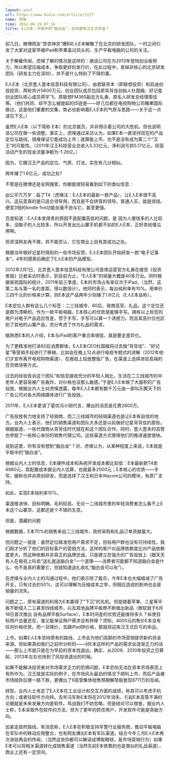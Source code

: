 ```yaml
---
layout: post
url: https://www.huxiu.com/article/1177
name: 虎嗅
time: 2012-06-19 07:16
title: E人E本：平板中的“脑白金”，如何避免汉王式命运？
---
```

前几日，微博网友“杏杏神京”爆料E人E本解散了在北京的研发团队，一时之间引发了大家对这家早被iPad和苹果盖过风头的、生产平板电脑的公司的关注。

关于解雇传闻，虎嗅了解的情况是这样的：据说公司在为2013年登陆创业板努力，所以希望压缩成本，争取更好的发行价，在此过程中，拿掉非核心的北京研发团队（研发主力在深圳），并不是什么特别了不得的事。

E人E本（北京壹人壹本信息科技有限公司），由君联资本（即联想投资）和启迪创投投资，两轮共计5600万元。创业团队成员包括原背背佳创始人杜国楹、好记星创业团队核心成员蒋宇飞、原联想FM365副总方礼勇、原名人研发总经理周佳等。（他们共同、却不怎么被提起的印迹是——好几位都在电视购物公司橡果国际做过，这是他们重要的交集，势必也影响着E人E本的气质与思路——关于这一点请见下文。）

虽然E人E本（以下简称 E本）的北京裁员，并非预示着公司的大危机，但也说明该公司在做一些调整。事实上，虎嗅通过采访认为，如果E本一直坚持现在的产品定位与路线，很难保证它能成功上市；就算能上市，也不是没有成为第二个“汉王”的可能性。（2011年汉王科技营业总收入5.33亿元，净利润亏损5.17亿元，经营活动产生的现金流量净额为-1.26亿。）

因为，它跟汉王产品的定位、气质、打法，实在有几分相似。

两年赚了1.6亿元，成功之处?

不管是在微博还是全网搜索，你都能很轻易看到如下的类似信息：

@公平万万岁：扁了T4（虎嗅注：E人E本的最新一款产品），让E人E本很不高兴。这玩意真的是只适合领导用，而且是不会拼音的领导。普通人买，就是烧钱。便宜3倍的kindle fire功能丝毫不逊与它，甚至更强。

百度知道：E人E本卖得贵的原因不是配置高低的问题，是 因为人傻钱多的人比较多，没脑子的人比较多，所以开发出比山寨手机都不如的E人E本，正好卖给傻瓜用啊。

但资深网友再不屑，并不能否认，它在商业上自有其成功之处。

根据当年做好记星时得到的一些市场反馈，E人E本团队开始研发一款“电子记事本”，4年的摸索后确定了E人E本的产品模型。

2012年2月1日，北京壹人壹本信息科技有限公司首席运营官方礼勇在接受《投资者报》记者采访时表示，到目前为止，“E人E本”的销量大概是40多万台。同时根据易观国际的统计，2011年前三季度，E本的市场占有率仅次于iPad。（当然，这第二名与第一名的差距，得以数倍计）。他同时表示，每台纯利率有10%。用单价三四千元的价格来计算，则E本这产品两年少则赚了1.6亿元（E人E本自称）。

E本定位人群有这么几个标签：二三线城市、60后、政商高官、礼品。这个定位还是颇为清晰的。作为一款平板电脑，E本核心的优势是能够手写。拥有以上标签的用户对电子产品适应性差，惯于手写，手写可以算一个诱惑力。而且其高价位也区别了其他的山寨产品，充分考虑了作为礼品的需求。

据熟悉E本的人介绍，E本与iPad的客户重合率很低，就是要走差异化。

为了更精准地打进60后消费群体，E人E本CEO杜国楹将过去做“背背佳”、“好记星”等营销手段进行了移植，比如会在晚上12点进行电视专题式的讲解（2012年他们才宣布离开电视购物渠道）、在报纸上投放整版广告，在渠道上选择进驻高端的百货商场等方式。

过去的经验告诉这个团队“和信息接收充分的年轻人相比，生活在二三线城市的中老年人更容易被广告轰炸，对价格也没那么敏感。”于是E人E本做了大面积的广告投放。根据业内人士对虎嗅透露，每年E人E本都有数千万元由一家叫乐腾天下的广告公司对各大网络媒体进行广告投放。

2011年，E人E本更请了葛优冯小刚代言，爆出的消息是花费2600万。

广告投放有力地支持了经销商，而二三线城市的经销渠道也是让E本有自信的地方。业内人士表示，他们的销售渠道和团队大多还是以前做好记星背背佳的那些。根据报道，一些代理商从背背佳时代就在和这个团队合作。同时，壹人壹本的高管也参股了一些核心省份的销售代理公司。这些渠道方式使得他们的推进速度很快。

说到这里，你有没有想到“脑白金”？对，虎嗅认为，从某种程度上来说，E本就是平板中的“脑白金”。

根据业内人士的信息，E本硬件成本和系统开发成本都比较低：E本最新款T4卖4980元，其配置成本据业内人估算，也就最多2000元；E本核心的优势——手写，据称也并非原创研发，而是选择了汉王和日本Wacom公司的模块，有原厂支持。

如此，实现E本纯利率10%。

渠道推进快、目标明确、毛利较高，无论一二线城市里的年轻消费者怎么看不上E本这个山寨货，这都还是个不错的生意。

但是，潜藏的问题

根据数据，E本70%的销售来自二三线城市，政府采购和礼品订单贡献最大。

但问题之一就是：虽然定位精准但用户需求不足，目标用户群也没有可持续性。我们刚才分析了他们的目标客户的营销方法，这样的客户对品牌依赖度比对产品依赖度更大，而这种依赖并非真正的品牌忠诚，只是建立在强大的广告投放上（跟天天有人在电视上叫卖“送礼就送脑白金”一个道理——消费者可能都不知道脑白金是什么、也不是真的需要它，但就知道送礼收礼“脑白金可以有”）。

在虎嗅与业内人士的沟通过程中，他们表示除了裁员，今年E本也大幅缩减了广告开支，只有过去的50%，这可以理解为压缩成本之举，但相应造成的影响也会是销量的流失。

问题之二，原有渠道的利用为E本赢得了“下沉”的先机。但是随着苹果、三星等平板不断侵入二三甚至四线城市，以及其他品牌平板商不断推出新品（微软就于6月18日首次推出 自有品牌平板Surface），E本时间差的优势还能维持多久？纵使目标用户总量还在，谁又能保证用户需求没有转移？须知，4000元的售价E本没有任何价格优势。而一旦降价，去跟iPad拼价格，那就将迎来汉王式巨亏的命运。

上市。如果E人E本坚持原有的路线，上市会为他们高额的市场营销提供新的资金来源。但如果真如我们之前所分析的——对E本这样的产品的需求会逐渐乏力的话——那么上市就只是在为早前的资本找退出。确实，从2009、2010年投资之日算起，2013年左右也快到了风投该退出的时候。

如果不能解决投资者对市场需求乏力的恐惧问题，E本恐怕无法在资本市场表现上有所作为。汉王就是实际的例子，在市场风头最劲的情况下顺利上市，而后产品被市场抛弃后便一路下跌，更爆出了9高管集体抛售预期解禁股套现8711万的丑闻。

转型。业内人士肯定了E人E本在工业设计和交互方面的成绩，称其可以考虑手机方向；或者往软件方向转。去年冯军称E本将在2012年消失、引起E本高管不满的论据就是未来发展方向是软件。骂战我们不妨忽略，但是结论可以借鉴，据业内人士称，E本采取外包软件的方法，但为了更牢的抓住用户，开发软件可能是突破方向。

加紧走政府路线。有消息称，E人E本在积极支持军警行业服务商，推动平板电脑在军队中的移动应用整合，也有网友爆出E本有军队渠道。结合今年三月E人E本再次进驻两会的传闻，（当然这些你都可以解读成博取眼球，是市场营销行为）如果E本可以将相关渠道转化成销售渠道（当然先前E本依靠的也是类似的礼品渠道），商业上还有一定空间。

